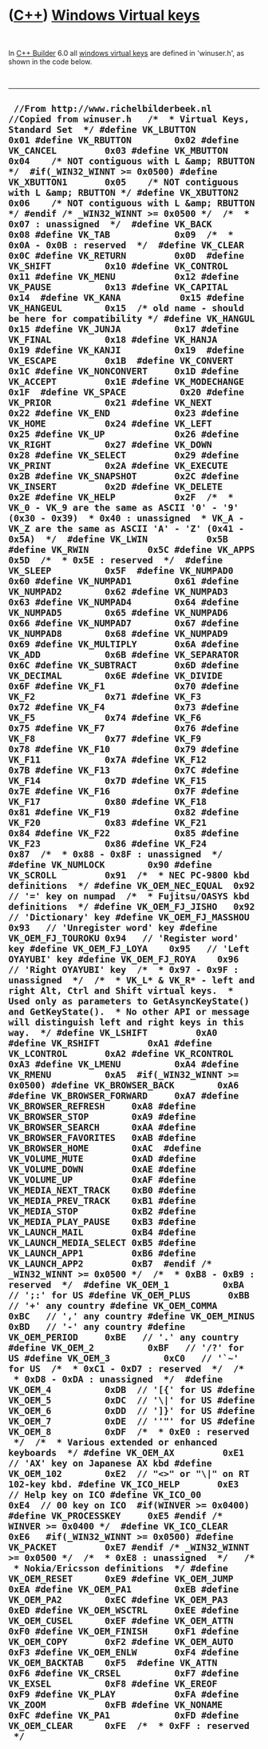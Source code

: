 



 

 

 

 

 

([C++](Cpp.htm)) [Windows Virtual keys](CppVirtualKeys.htm)
===========================================================

 

In [C++ Builder](CppBuilder.htm) 6.0 all [windows virtual
keys](CppVirtualKeys.htm) are defined in 'winuser.h', as shown in the
code below.

 

  -----------------------------------------------------------------------------------------------------------------------------------------------------------------------------------------------------------------------------------------------------------------------------------------------------------------------------------------------------------------------------------------------------------------------------------------------------------------------------------------------------------------------------------------------------------------------------------------------------------------------------------------------------------------------------------------------------------------------------------------------------------------------------------------------------------------------------------------------------------------------------------------------------------------------------------------------------------------------------------------------------------------------------------------------------------------------------------------------------------------------------------------------------------------------------------------------------------------------------------------------------------------------------------------------------------------------------------------------------------------------------------------------------------------------------------------------------------------------------------------------------------------------------------------------------------------------------------------------------------------------------------------------------------------------------------------------------------------------------------------------------------------------------------------------------------------------------------------------------------------------------------------------------------------------------------------------------------------------------------------------------------------------------------------------------------------------------------------------------------------------------------------------------------------------------------------------------------------------------------------------------------------------------------------------------------------------------------------------------------------------------------------------------------------------------------------------------------------------------------------------------------------------------------------------------------------------------------------------------------------------------------------------------------------------------------------------------------------------------------------------------------------------------------------------------------------------------------------------------------------------------------------------------------------------------------------------------------------------------------------------------------------------------------------------------------------------------------------------------------------------------------------------------------------------------------------------------------------------------------------------------------------------------------------------------------------------------------------------------------------------------------------------------------------------------------------------------------------------------------------------------------------------------------------------------------------------------------------------------------------------------------------------------------------------------------------------------------------------------------------------------------------------------------------------------------------------------------------------------------------------------------------------------------------------------------------------------------------------------------------------------------------------------------------------------------------------------------------------------------------------------------------------------------------------------------------------------------------------------------------------------------------------------------------------------------------------------------------------------------------------------------------------------------------------------------------------------------------------------------------------------------------------------------------------------------------------------------------------------------------------------------------------------------------------------------------------------------------------------------------------------------------------------------------------------------------------------------------------------------------------------------------------------------------------------------------------------------------------------------------------------------------------------------------------------------------------------------------------------------------------------------------------------------------------------------------------------------------------------------------------------------------------------------------------------------------------------------------------------------------------------------------------------------------------------------------------------------------------------------------------------------------------------------------------------------------------------------------------------------------------------------------------------------------------------------------------------------------------------------------------------------------------------------------------------------------------------------------------------------------------------------------------------------------------------------------------------------------------------------------------------------------------------------------------------------------------------------------------------------------------------------------------------------------------------------------------------------------------------------------------------------------------------------------------------------------------------------------------------------------------------------------------------------------------------------------------------------------------------------------------------------------------------------------------------------------------------------------------------------------------------------------------------------------------------------------------------------------------------------------------------------------------------------------------------------------------------------------------------------------------------------------------------------------------------------------------------------------------------------------------------------------------------------------------------------------------------------------------------------------------------------------------------------------------------------------------------------------------------------------
  ``  //From http://www.richelbilderbeek.nl //Copied from winuser.h   /*  * Virtual Keys, Standard Set  */ #define VK_LBUTTON        0x01 #define VK_RBUTTON        0x02 #define VK_CANCEL         0x03 #define VK_MBUTTON        0x04    /* NOT contiguous with L &amp; RBUTTON */  #if(_WIN32_WINNT >= 0x0500) #define VK_XBUTTON1       0x05    /* NOT contiguous with L &amp; RBUTTON */ #define VK_XBUTTON2       0x06    /* NOT contiguous with L &amp; RBUTTON */ #endif /* _WIN32_WINNT >= 0x0500 */  /*  * 0x07 : unassigned  */  #define VK_BACK           0x08 #define VK_TAB            0x09  /*  * 0x0A - 0x0B : reserved  */  #define VK_CLEAR          0x0C #define VK_RETURN         0x0D  #define VK_SHIFT          0x10 #define VK_CONTROL        0x11 #define VK_MENU           0x12 #define VK_PAUSE          0x13 #define VK_CAPITAL        0x14  #define VK_KANA           0x15 #define VK_HANGEUL        0x15  /* old name - should be here for compatibility */ #define VK_HANGUL         0x15 #define VK_JUNJA          0x17 #define VK_FINAL          0x18 #define VK_HANJA          0x19 #define VK_KANJI          0x19  #define VK_ESCAPE         0x1B  #define VK_CONVERT        0x1C #define VK_NONCONVERT     0x1D #define VK_ACCEPT         0x1E #define VK_MODECHANGE     0x1F  #define VK_SPACE          0x20 #define VK_PRIOR          0x21 #define VK_NEXT           0x22 #define VK_END            0x23 #define VK_HOME           0x24 #define VK_LEFT           0x25 #define VK_UP             0x26 #define VK_RIGHT          0x27 #define VK_DOWN           0x28 #define VK_SELECT         0x29 #define VK_PRINT          0x2A #define VK_EXECUTE        0x2B #define VK_SNAPSHOT       0x2C #define VK_INSERT         0x2D #define VK_DELETE         0x2E #define VK_HELP           0x2F  /*  * VK_0 - VK_9 are the same as ASCII '0' - '9' (0x30 - 0x39)  * 0x40 : unassigned  * VK_A - VK_Z are the same as ASCII 'A' - 'Z' (0x41 - 0x5A)  */  #define VK_LWIN           0x5B #define VK_RWIN           0x5C #define VK_APPS           0x5D  /*  * 0x5E : reserved  */  #define VK_SLEEP          0x5F  #define VK_NUMPAD0        0x60 #define VK_NUMPAD1        0x61 #define VK_NUMPAD2        0x62 #define VK_NUMPAD3        0x63 #define VK_NUMPAD4        0x64 #define VK_NUMPAD5        0x65 #define VK_NUMPAD6        0x66 #define VK_NUMPAD7        0x67 #define VK_NUMPAD8        0x68 #define VK_NUMPAD9        0x69 #define VK_MULTIPLY       0x6A #define VK_ADD            0x6B #define VK_SEPARATOR      0x6C #define VK_SUBTRACT       0x6D #define VK_DECIMAL        0x6E #define VK_DIVIDE         0x6F #define VK_F1             0x70 #define VK_F2             0x71 #define VK_F3             0x72 #define VK_F4             0x73 #define VK_F5             0x74 #define VK_F6             0x75 #define VK_F7             0x76 #define VK_F8             0x77 #define VK_F9             0x78 #define VK_F10            0x79 #define VK_F11            0x7A #define VK_F12            0x7B #define VK_F13            0x7C #define VK_F14            0x7D #define VK_F15            0x7E #define VK_F16            0x7F #define VK_F17            0x80 #define VK_F18            0x81 #define VK_F19            0x82 #define VK_F20            0x83 #define VK_F21            0x84 #define VK_F22            0x85 #define VK_F23            0x86 #define VK_F24            0x87  /*  * 0x88 - 0x8F : unassigned  */  #define VK_NUMLOCK        0x90 #define VK_SCROLL         0x91  /*  * NEC PC-9800 kbd definitions  */ #define VK_OEM_NEC_EQUAL  0x92   // '=' key on numpad  /*  * Fujitsu/OASYS kbd definitions  */ #define VK_OEM_FJ_JISHO   0x92   // 'Dictionary' key #define VK_OEM_FJ_MASSHOU 0x93   // 'Unregister word' key #define VK_OEM_FJ_TOUROKU 0x94   // 'Register word' key #define VK_OEM_FJ_LOYA    0x95   // 'Left OYAYUBI' key #define VK_OEM_FJ_ROYA    0x96   // 'Right OYAYUBI' key  /*  * 0x97 - 0x9F : unassigned  */  /*  * VK_L* & VK_R* - left and right Alt, Ctrl and Shift virtual keys.  * Used only as parameters to GetAsyncKeyState() and GetKeyState().  * No other API or message will distinguish left and right keys in this way.  */ #define VK_LSHIFT         0xA0 #define VK_RSHIFT         0xA1 #define VK_LCONTROL       0xA2 #define VK_RCONTROL       0xA3 #define VK_LMENU          0xA4 #define VK_RMENU          0xA5  #if(_WIN32_WINNT >= 0x0500) #define VK_BROWSER_BACK        0xA6 #define VK_BROWSER_FORWARD     0xA7 #define VK_BROWSER_REFRESH     0xA8 #define VK_BROWSER_STOP        0xA9 #define VK_BROWSER_SEARCH      0xAA #define VK_BROWSER_FAVORITES   0xAB #define VK_BROWSER_HOME        0xAC  #define VK_VOLUME_MUTE         0xAD #define VK_VOLUME_DOWN         0xAE #define VK_VOLUME_UP           0xAF #define VK_MEDIA_NEXT_TRACK    0xB0 #define VK_MEDIA_PREV_TRACK    0xB1 #define VK_MEDIA_STOP          0xB2 #define VK_MEDIA_PLAY_PAUSE    0xB3 #define VK_LAUNCH_MAIL         0xB4 #define VK_LAUNCH_MEDIA_SELECT 0xB5 #define VK_LAUNCH_APP1         0xB6 #define VK_LAUNCH_APP2         0xB7  #endif /* _WIN32_WINNT >= 0x0500 */  /*  * 0xB8 - 0xB9 : reserved  */  #define VK_OEM_1          0xBA   // ';:' for US #define VK_OEM_PLUS       0xBB   // '+' any country #define VK_OEM_COMMA      0xBC   // ',' any country #define VK_OEM_MINUS      0xBD   // '-' any country #define VK_OEM_PERIOD     0xBE   // '.' any country #define VK_OEM_2          0xBF   // '/?' for US #define VK_OEM_3          0xC0   // '`~' for US  /*  * 0xC1 - 0xD7 : reserved  */  /*  * 0xD8 - 0xDA : unassigned  */  #define VK_OEM_4          0xDB  // '[{' for US #define VK_OEM_5          0xDC  // '\|' for US #define VK_OEM_6          0xDD  // ']}' for US #define VK_OEM_7          0xDE  // ''"' for US #define VK_OEM_8          0xDF  /*  * 0xE0 : reserved  */  /*  * Various extended or enhanced keyboards  */ #define VK_OEM_AX         0xE1  // 'AX' key on Japanese AX kbd #define VK_OEM_102        0xE2  // "<>" or "\|" on RT 102-key kbd. #define VK_ICO_HELP       0xE3  // Help key on ICO #define VK_ICO_00         0xE4  // 00 key on ICO  #if(WINVER >= 0x0400) #define VK_PROCESSKEY     0xE5 #endif /* WINVER >= 0x0400 */  #define VK_ICO_CLEAR      0xE6   #if(_WIN32_WINNT >= 0x0500) #define VK_PACKET         0xE7 #endif /* _WIN32_WINNT >= 0x0500 */  /*  * 0xE8 : unassigned  */   /*  * Nokia/Ericsson definitions  */ #define VK_OEM_RESET      0xE9 #define VK_OEM_JUMP       0xEA #define VK_OEM_PA1        0xEB #define VK_OEM_PA2        0xEC #define VK_OEM_PA3        0xED #define VK_OEM_WSCTRL     0xEE #define VK_OEM_CUSEL      0xEF #define VK_OEM_ATTN       0xF0 #define VK_OEM_FINISH     0xF1 #define VK_OEM_COPY       0xF2 #define VK_OEM_AUTO       0xF3 #define VK_OEM_ENLW       0xF4 #define VK_OEM_BACKTAB    0xF5  #define VK_ATTN           0xF6 #define VK_CRSEL          0xF7 #define VK_EXSEL          0xF8 #define VK_EREOF          0xF9 #define VK_PLAY           0xFA #define VK_ZOOM           0xFB #define VK_NONAME         0xFC #define VK_PA1            0xFD #define VK_OEM_CLEAR      0xFE  /*  * 0xFF : reserved  */  ``
  -----------------------------------------------------------------------------------------------------------------------------------------------------------------------------------------------------------------------------------------------------------------------------------------------------------------------------------------------------------------------------------------------------------------------------------------------------------------------------------------------------------------------------------------------------------------------------------------------------------------------------------------------------------------------------------------------------------------------------------------------------------------------------------------------------------------------------------------------------------------------------------------------------------------------------------------------------------------------------------------------------------------------------------------------------------------------------------------------------------------------------------------------------------------------------------------------------------------------------------------------------------------------------------------------------------------------------------------------------------------------------------------------------------------------------------------------------------------------------------------------------------------------------------------------------------------------------------------------------------------------------------------------------------------------------------------------------------------------------------------------------------------------------------------------------------------------------------------------------------------------------------------------------------------------------------------------------------------------------------------------------------------------------------------------------------------------------------------------------------------------------------------------------------------------------------------------------------------------------------------------------------------------------------------------------------------------------------------------------------------------------------------------------------------------------------------------------------------------------------------------------------------------------------------------------------------------------------------------------------------------------------------------------------------------------------------------------------------------------------------------------------------------------------------------------------------------------------------------------------------------------------------------------------------------------------------------------------------------------------------------------------------------------------------------------------------------------------------------------------------------------------------------------------------------------------------------------------------------------------------------------------------------------------------------------------------------------------------------------------------------------------------------------------------------------------------------------------------------------------------------------------------------------------------------------------------------------------------------------------------------------------------------------------------------------------------------------------------------------------------------------------------------------------------------------------------------------------------------------------------------------------------------------------------------------------------------------------------------------------------------------------------------------------------------------------------------------------------------------------------------------------------------------------------------------------------------------------------------------------------------------------------------------------------------------------------------------------------------------------------------------------------------------------------------------------------------------------------------------------------------------------------------------------------------------------------------------------------------------------------------------------------------------------------------------------------------------------------------------------------------------------------------------------------------------------------------------------------------------------------------------------------------------------------------------------------------------------------------------------------------------------------------------------------------------------------------------------------------------------------------------------------------------------------------------------------------------------------------------------------------------------------------------------------------------------------------------------------------------------------------------------------------------------------------------------------------------------------------------------------------------------------------------------------------------------------------------------------------------------------------------------------------------------------------------------------------------------------------------------------------------------------------------------------------------------------------------------------------------------------------------------------------------------------------------------------------------------------------------------------------------------------------------------------------------------------------------------------------------------------------------------------------------------------------------------------------------------------------------------------------------------------------------------------------------------------------------------------------------------------------------------------------------------------------------------------------------------------------------------------------------------------------------------------------------------------------------------------------------------------------------------------------------------------------------------------------------------------------------------------------------------------------------------------------------------------------------------------------------------------------------------------------------------------------------------------------------------------------------------------------------------------------------------------------------------------------------------------------------------------------------------------------------------------------------------------------------------------------------------------

 

 

 

 

 





 



